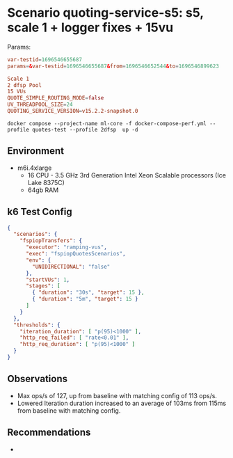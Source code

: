 # Scenario quoting-service-s5: s5, scale 1 + logger fixes + 15vu

Params:
```conf
var-testid=1696546655687
params=&var-testid=1696546655687&from=1696546652544&to=1696546899623

Scale 1
2 dfsp Pool
15 VUs
QUOTE_SIMPLE_ROUTING_MODE=false
UV_THREADPOOL_SIZE=24
QUOTING_SERVICE_VERSION=v15.2.2-snapshot.0
```

```
docker compose --project-name ml-core -f docker-compose-perf.yml --profile quotes-test --profile 2dfsp  up -d
```

## Environment

- m6i.4xlarge
  - 16 CPU - 3.5 GHz 3rd Generation Intel Xeon Scalable processors (Ice Lake 8375C)
  - 64gb RAM


## k6 Test Config

```json
{
  "scenarios": {
    "fspiopTransfers": {
      "executor": "ramping-vus",
      "exec": "fspiopQuotesScenarios",
      "env": {
        "UNIDIRECTIONAL": "false"
      },
      "startVUs": 1,
      "stages": [
        { "duration": "30s", "target": 15 },
        { "duration": "5m", "target": 15 }
      ]
    }
  },
  "thresholds": {
    "iteration_duration": [ "p(95)<1000" ],
    "http_req_failed": [ "rate<0.01" ],
    "http_req_duration": [ "p(95)<1000" ]
  }
}
```

## Observations

- Max ops/s of 127, up from baseline with matching config of 113 ops/s.
- Lowered Iteration duration increased to an average of 103ms from 115ms from baseline with matching config.

## Recommendations

-
